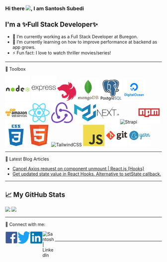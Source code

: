 ### Hi there <img src="https://raw.githubusercontent.com/MartinHeinz/MartinHeinz/master/wave.gif" width="30px">, I am Santosh Subedi

## I'm a ✨Full Stack Developer✨
- 🔭 I’m currently working as a Full Stack Developer at Buregon.
- 🌱 I’m currently learning on how to improve performance at backend as app grows.
- ⚡ Fun fact: I love to watch thriller movies/series!

---


🧰 Toolbox

<img src="https://github.com/devicons/devicon/blob/master/icons/nodejs/nodejs-original-wordmark.svg" alt="NodeJS" width="80" height="80"/>  <img src="https://github.com/devicons/devicon/blob/master/icons/express/express-original-wordmark.svg" alt="ExpressJS" width="80" height="80"/>  <img src="https://github.com/devicons/devicon/blob/master/icons/nestjs/nestjs-plain.svg" alt="NextJS" width="60" height="60"/>  <img src="https://github.com/devicons/devicon/blob/master/icons/mongodb/mongodb-original-wordmark.svg" alt="MongoDB" width="70" height="70"/>  <img src="https://github.com/devicons/devicon/blob/master/icons/postgresql/postgresql-original-wordmark.svg" alt="PostgreSQL" width="70" height="70"/>  <img src="https://github.com/devicons/devicon/blob/master/icons/digitalocean/digitalocean-original-wordmark.svg" alt="DigitalOcean" width="70" height="70"/>  <img src="https://github.com/devicons/devicon/blob/master/icons/amazonwebservices/amazonwebservices-original-wordmark.svg" alt="AWS" width="70" height="70"/>  <img src="https://github.com/devicons/devicon/blob/master/icons/react/react-original.svg" alt="react" width="70" height="70"/>  <img src="https://github.com/devicons/devicon/blob/master/icons/redux/redux-original.svg" alt="redux" width="70" height="70"/>  <img src="https://github.com/devicons/devicon/blob/master/icons/materialui/materialui-original.svg" alt="materialui" width="70" height="70"/>  <img src="https://github.com/devicons/devicon/blob/master/icons/nextjs/nextjs-original-wordmark.svg" alt="NextJS" width="70" height="70"/>  <img src="https://d2zv2ciw0ln4h1.cloudfront.net/uploads/Group_487_22986f87b7_7fd943ebe6.svg" alt="Strapi" width="70" height="70"/>  <img src="https://github.com/devicons/devicon/blob/master/icons/npm/npm-original-wordmark.svg" alt="npm" width="70" height="70"/>  <img src="https://github.com/devicons/devicon/blob/master/icons/css3/css3-plain-wordmark.svg" alt="CSS" width="70" height="70"/>  <img src="https://github.com/devicons/devicon/blob/master/icons/html5/html5-original.svg" alt="HTML" width="70" height="70"/>  <img src="https://cdn.worldvectorlogo.com/logos/tailwindcss.svg" alt="TailwindCSS" width="70" height="70"/>  <img src="https://github.com/devicons/devicon/blob/master/icons/javascript/javascript-original.svg" alt="JavaScript" width="70" height="70"/>  <img src="https://github.com/devicons/devicon/blob/master/icons/git/git-original-wordmark.svg" alt="Git" width="70" height="70"/>  <img src="https://github.com/devicons/devicon/blob/master/icons/yarn/yarn-original-wordmark.svg" alt="yarn" width="70" height="70"/> 


---


📘 Latest Blog Articles

<!-- BLOG-POST-LIST:START -->
- [Cancel Axios request on component unmount | React.js (Hooks)](https://santoshsubedi.medium.com/cancel-axios-request-on-component-unmount-react-js-hooks-981beb008c4c)
- [Get updated state value in React Hooks. Alternative to setState callback.](https://santoshsubedi.medium.com/get-updated-state-value-in-react-hooks-alternative-to-setstate-callback-3845b73ee231)
<!-- BLOG-POST-LIST:END -->


---


## &#x1f4c8; My GitHub Stats

<!-- [![Santosh's github stats](https://github-readme-stats.vercel.app/api?username=santoshcode&show_icons=true&theme=midnight-purple)](https://github.com/anuraghazra/github-readme-stats)

[![Top Langs](https://github-readme-stats.vercel.app/api/top-langs/?username=santoshcode&layout=compact&theme=midnight-purple)](https://github.com/anuraghazra/github-readme-stats) -->

<img align="start" src="https://github-readme-stats.vercel.app/api?username=santoshcode&show_icons=true&theme=midnight-purple&line_height=24&hide=stars&bg_color=0d1117" />

<img align="end" src="https://github-readme-stats.vercel.app/api/top-langs/?username=santoshcode&layout=compact&theme=midnight-purple&bg_color=0d1117" />


---


🔗 Connect with me:

  [<img align="left" alt="Santosh | Facebook" width="40px" src="https://github.com/devicons/devicon/blob/master/icons/facebook/facebook-original.svg" />][facebook]
  [<img align="left" alt="Santosh | Twitter" width="40px" src="https://github.com/devicons/devicon/blob/master/icons/twitter/twitter-original.svg" />][twitter]
  [<img align="left" alt="Santosh | LinkedIn" width="40px" src="https://github.com/devicons/devicon/blob/master/icons/linkedin/linkedin-original.svg" />][linkedin]
  [<img align="left" alt="Santosh | LinkedIn" width="40px" src="https://cdn.worldvectorlogo.com/logos/upwork.svg" />][upwork]
  

<br />

---

[facebook]: https://www.facebook.com/santosh.subedi.9484
[twitter]: https://twitter.com/iam_santoshcode
[linkedin]: https://www.linkedin.com/in/i-am-santosh-subedi/
[upwork]: https://www.upwork.com/freelancers/~01220d51fa2c6517e6

